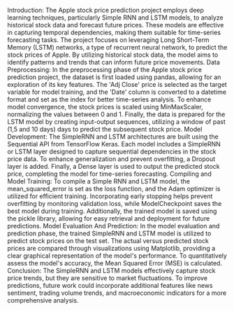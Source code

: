 Introduction:
		The Apple stock price prediction project employs deep learning techniques, particularly Simple RNN and LSTM models,
to analyze historical stock data and forecast future prices. These models are effective in capturing temporal dependencies, 
making them suitable for time-series forecasting tasks. The project focuses on leveraging Long Short-Term Memory (LSTM) networks, 
a type of recurrent neural network, to predict the stock prices of Apple. By utilizing historical stock data, the model aims to identify
patterns and trends that can inform future price movements.
Data Preprocessing:
		In the preprocessing phase of the Apple stock price prediction project, the dataset is first loaded using pandas, allowing for an exploration
of its key features. The 'Adj Close' price is selected as the target variable for model training, and the 'Date' column is converted to a datetime 
format and set as the index for better time-series analysis. To enhance model convergence, the stock prices is scaled using MinMaxScaler, normalizing 
the values between 0 and 1. Finally, the data is prepared for the LSTM model by creating input-output sequences, utilizing a window of past (1,5 and 10 days) 
days to predict the subsequent stock price.
Model Development:
		The SimpleRNN and LSTM architectures are built using the Sequential API from TensorFlow Keras. Each model includes a SimpleRNN or LSTM layer designed to 
capture sequential dependencies in the stock price data. To enhance generalization and prevent overfitting, a Dropout layer is added. Finally, a Dense layer is 
used to output the predicted stock price, completing the model for time-series forecasting.
Compiling and Model Training:
		To compile a Simple RNN and LSTM model, the mean_squared_error is set as the loss function, and the Adam optimizer is utilized for efficient training. 
Incorporating early stopping helps prevent overfitting by monitoring validation loss, while ModelCheckpoint saves the best model during training. Additionally,
the trained model is saved using the pickle library, allowing for easy retrieval and deployment for future predictions.
Model Evaluation And Prediction:
		In the model evaluation and prediction phase, the trained SimpleRNN and LSTM model is utilized to predict stock prices on the test set. The actual versus 
predicted stock prices are compared through visualizations using Matplotlib, providing a clear graphical representation of the model's performance. To quantitatively 
assess the model's accuracy, the Mean Squared Error (MSE) is calculated.
Conclusion:
		The SimpleRNN and LSTM models effectively capture stock price trends, but they are sensitive to market fluctuations. To improve predictions, future work could 
incorporate additional features like news sentiment, trading volume trends, and macroeconomic indicators for a more comprehensive analysis.
